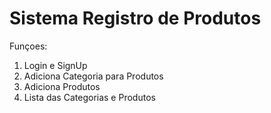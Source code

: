 # Sistema Registro de Produtos

Funçoes:

  1. Login e SignUp
  2. Adiciona Categoria para Produtos
  3. Adiciona Produtos
  4. Lista das Categorias e Produtos
